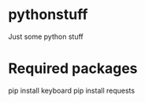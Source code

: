 # pythonstuff
Just some python stuff


# Required packages
pip install keyboard
pip install requests
